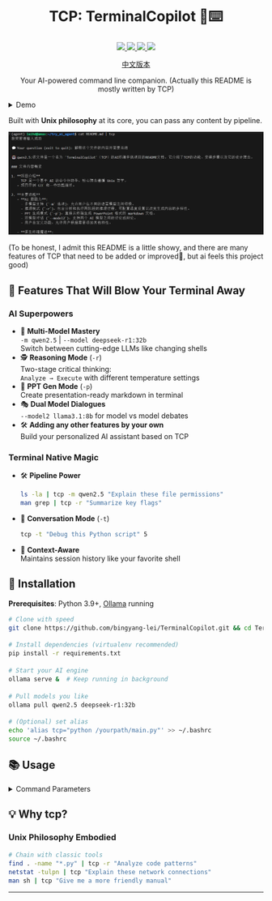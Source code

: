 <div align='center'>
<h1>TCP: TerminalCopilot 🤖⌨️</h1h1>
<h3></h3>
<a href="https://github.com/marktext/marktext/releases/latest">
   <img src="https://img.shields.io/badge/platform-Linux%20%7C%20Mac%20-green">
   <img src="https://img.shields.io/badge/Language-python3-green">
   <img src="https://img.shields.io/badge/dependencies-tested-green">
   <img src="https://img.shields.io/badge/licence-MIT-green">
</a>

[中文版本](https://github.com/bingyang-lei/TerminalCopilot/blob/main/README_zh.md)

Your AI-powered command line companion.
(Actually this README is mostly written by TCP)
</div>

<details>
    <summary>Demo</summary>
    <img src="./photos/show.gif" alt="tcp Demo">
</details>

Built with **Unix philosophy** at its core, you can pass any content by pipeline.

![example](./photos/image.png)

(To be honest, I admit this README is a little showy, and there are many features of TCP that need to be added or improved🥺, but ai feels this project good)
## 🌟 Features That Will Blow Your Terminal Away

### AI Superpowers
- 🧠 **Multi-Model Mastery**  
  `-m qwen2.5` | `--model deepseek-r1:32b`  
  Switch between cutting-edge LLMs like changing shells
- 🕵️ **Reasoning Mode** (`-r`)  
  Two-stage critical thinking:  
  `Analyze → Execute` with different temperature settings
- 💼 **PPT Gen Mode** (`-p`)  
  Create presentation-ready markdown in terminal
- 🎭 **Dual Model Dialogues**  
  `--model2 llama3.1:8b` for model vs model debates
- 🛠️ **Adding any other features by your own**  
  Build your personalized AI assistant based on TCP

### **Terminal Native Magic**
- 🛠️ **Pipeline Power**  
  ```bash
  ls -la | tcp -m qwen2.5 "Explain these file permissions"
  man grep | tcp -r "Summarize key flags"
  ```
- 🔄 **Conversation Mode** (`-t`)  
  ```bash
  tcp -t "Debug this Python script" 5
  ```
- 📜 **Context-Aware**  
  Maintains session history like your favorite shell

## 🚀 Installation 

**Prerequisites**: Python 3.9+, [Ollama](https://ollama.ai/) running

```bash
# Clone with speed
git clone https://github.com/bingyang-lei/TerminalCopilot.git && cd TerminalCopilot

# Install dependencies (virtualenv recommended)
pip install -r requirements.txt

# Start your AI engine
ollama serve &  # Keep running in background

# Pull models you like
ollama pull qwen2.5 deepseek-r1:32b

# (Optional) set alias
echo 'alias tcp="python /yourpath/main.py"' >> ~/.bashrc
source ~/.bashrc
```

## 📚 Usage

<details>
<summary>Command Parameters</summary>

```commandline
usage: main.py [-h] [-m MODEL] [--model2 MODEL2] [-r] [-p] [-t PROMPT ROUNDS]

options:
  -h, --help            show this help message and exit
  -m MODEL, --model MODEL
                        Designate a model to use, default is qwen2.5
  --model2 MODEL2       (option) Choosing another model to talk with final model
  -r, --reasoning       Enable reasoning mode(more powerful but slower)
  -p, --ppt             enter PPT generation mode
  -t PROMPT ROUNDS, --talk PROMPT ROUNDS
                        Start dialogue mode with initial prompt and max rounds
```
</details>

## 💡 Why tcp?

### **Unix Philosophy Embodied**

```bash
# Chain with classic tools
find . -name "*.py" | tcp -r "Analyze code patterns"
netstat -tulpn | tcp "Explain these network connections"
man sh | tcp "Give me a more friendly manual"
```
---

<!-- **Made with ❤️ for terminal warriors**  
[Contribute](#) | [Docs](#) | [Sponsor](#) -->
